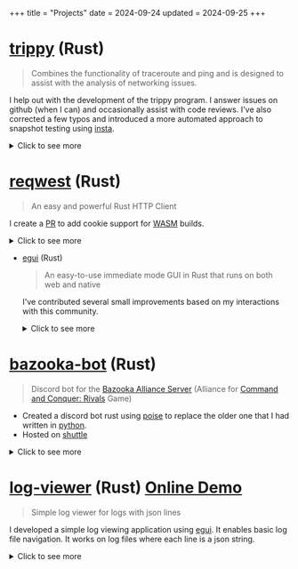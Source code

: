 +++
title = "Projects"
date = 2024-09-24
updated = 2024-09-25
+++

# [trippy](https://github.com/fujiapple852/trippy) (Rust)

> Combines the functionality of traceroute and ping and is designed to assist with the analysis of networking issues.

I help out with the development of the trippy program.
I answer issues on github (when I can) and occasionally assist with code reviews.
I've also corrected a few typos and introduced a more automated approach to snapshot testing using [insta](https://github.com/mitsuhiko/insta).

<details>
    <summary>Click to see more</summary>

I was originally interested in trippy when I was looking for a way to do "ping" from rust.
I was building a network monitoring tool to provide alerts when devices became unreachable.
Trippy wasn't yet a good fit for this use case but the maintainer was open to working with me on what I needed and thus I got involved with the project.
Trippy is now at a point where it is ready to support my use case.
However while waiting I developed a [temporary solution](https://github.com/rust-practice/conn_mon) based on the ping program that ships with debian.
Once time permits I will rebuild on top of trippy and incorporate what I learned from the temporary solution.
Even though I've not used trippy yet for my original use case, I am actively involved with the project.

</details>

# [reqwest](https://github.com/seanmonstar/reqwest) (Rust)

> An easy and powerful Rust HTTP Client

I create a [PR](https://github.com/seanmonstar/reqwest/pull/2360) to add cookie support for [WASM][wasm] builds.

<details>
    <summary>Click to see more</summary>

I needed to use reqwest in a [WASM][wasm] context (inside of the browser) for a project I was working on.
However, reqwest currently does not support cookies when compiled for [WASM][wasm].
After experimenting with a workaround that resulted in success, I decided to try to implement the functionality directly into reqwest.
I was fortunate that others had already tried before me and cleared the road blocks.
Hence I met no resistance and was able to create the [PR](https://github.com/seanmonstar/reqwest/pull/2360) to add cookie support for [WASM][wasm] builds.

</details>

- [egui][egui] (Rust)

  > An easy-to-use immediate mode GUI in Rust that runs on both web and native

  I've contributed several small improvements based on my interactions with this community.

  <details>
    <summary>Click to see more</summary>

  I've really enjoyed using [egui][egui].
  This crate was my introduction to immediate mode GUI development.
  I've found that using immediate mode for [PoC](https://en.wikipedia.org/wiki/Proof_of_concept) helps me focus on functionality instead of ascetics.
  [IMHO](https://www.merriam-webster.com/dictionary/IMHO) they end up looking reasonable anyway ([example](https://uruth-lab.github.io/dbv/)).
  I am using it for multiple of my ongoing projects.
  I've contributed:
  - a few typo fixes
  - ensured [all examples](https://github.com/emilk/egui/pull/3770) on the [demo website](https://www.egui.rs/) include links to the source code
  - updated the template to make it easy for new users to [set the icon](https://github.com/emilk/eframe_template/pull/122) for an application
  - and created an alternate [example of how to load files](https://github.com/c-git/egui_file_picker_poll_promise) using the [poll-promise](https://github.com/EmbarkStudios/poll-promise) crate, which is closer to code I would want to use in an actual project.
  </details>

# [bazooka-bot](https://github.com/c-git/bazooka-bot) (Rust)

> Discord bot for the [Bazooka Alliance Server](http://discord.gg/uQVy7BH) (Alliance for [Command and Conquer: Rivals](https://www.ea.com/en-ca/games/command-and-conquer/command-and-conquer-rivals) Game)

- Created a discord bot rust using [poise](https://docs.rs/poise/latest/poise/) to replace the older one that I had written in [python](https://github.com/fone-git/bazooka-bot).
- Hosted on [shuttle](https://www.shuttle.rs/)

<details>
    <summary>Click to see more</summary>

- Highlighted features:
  - Schedule events
  - Manage players voting on ideas
  - Manage recording of scores during the event
  - Uses both text based commands and [slash commands](https://support.discord.com/hc/en-us/articles/1500000368501-Slash-Commands-FAQ)
  - See the [readme](https://github.com/c-git/bazooka-bot) of the project for all functionality

</details>

# [log-viewer](https://github.com/c-git/log-viewer) (Rust) [Online Demo](http://dev.chester.wykies.com/log-viewer/)

> Simple log viewer for logs with json lines

I developed a simple log viewing application using [egui][egui].
It enables basic log file navigation.
It works on log files where each line is a json string.

<details>
    <summary>Click to see more</summary>

This project servers as an example for many things that I've learned to do in [egui][egui].

- It demonstrates how to "preserve empty space".
  By default [egui][egui] will shrink controls to the size of the content that they contain but I wanted the height of the bottom panel to stay the same size even when it had less content.
  That was accomplished using [a function](https://github.com/c-git/log-viewer/blob/3a2e82a65550dfd349b965fd36ffa7f74b129541/src/app.rs#L805) that allocates the rest of the space so that the control does not shrink.
  If using this example, take note of the `if` that comes before calling the function.
  Without the `if` the size of the control will grow instead of staying the same. (See exert of code below)
  ```rust
  if ui.available_height() > 0.0 {
      ui.allocate_space(ui.available_size());
  }
  ```
- It also demonstrates the use of hotkeys in [egui][egui] applications, both how to only enable the hotkey when the corresponding [button is active](https://github.com/c-git/log-viewer/blob/3a2e82a65550dfd349b965fd36ffa7f74b129541/src/app.rs#L829) and global hotkeys that are [always active](https://github.com/c-git/log-viewer/blob/3a2e82a65550dfd349b965fd36ffa7f74b129541/src/app.rs#L480).

</details>

[wasm]: https://webassembly.org/
[egui]: https://github.com/emilk/egui
